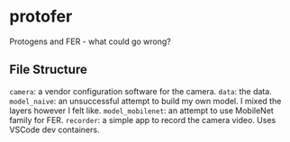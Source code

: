 # protofer
Protogens and FER - what could go wrong?

## File Structure

`camera`: a vendor configuration software for the camera.
`data`: the data.
`model_naive`: an unsuccessful attempt to build my own model. I mixed the layers however I felt like.
`model_mobilenet`: an attempt to use MobileNet family for FER.
`recorder`: a simple app to record the camera video. Uses VSCode dev containers.
